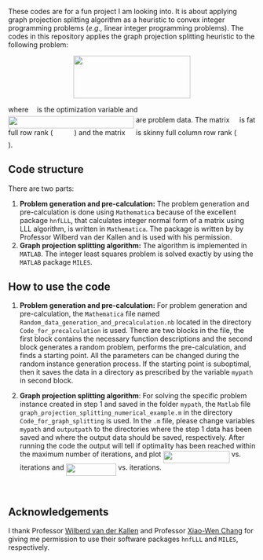These codes are for a fun project I am looking into. It is about applying graph projection splitting algorithm as a heuristic to convex integer programming problems (*e.g.,* linear integer programming problems). The codes in this repository applies the graph projection splitting heuristic to the following problem: 

<p align="center"><img src="https://rawgit.com/Shuvomoy/Graph-projection-splitting-heuristic/master/svgs/opti.svg?invert_in_darkmode" align=middle width=238.5999pt height=86.51181pt/></p>

where <img src="https://rawgit.com/Shuvomoy/Graph-projection-splitting-heuristic/None/svgs/332cc365a4987aacce0ead01b8bdcc0b.svg?invert_in_darkmode" align=middle width=9.3951pt height=14.15535pt/> is the optimization variable and <img src="https://rawgit.com/Shuvomoy/Graph-projection-splitting-heuristic/None/svgs/a6da2a5bc69cc4ae51ed6d51ff11c10a.svg?invert_in_darkmode" align=middle width=256.320405pt height=24.14676pt/> are problem data. The matrix <img src="https://rawgit.com/Shuvomoy/Graph-projection-splitting-heuristic/None/svgs/53d147e7f3fe6e47ee05b88b166bd3f6.svg?invert_in_darkmode" align=middle width=12.3288pt height=22.46574pt/> is fat full row rank (<img src="https://rawgit.com/Shuvomoy/Graph-projection-splitting-heuristic/None/svgs/5a601ba4f57c17b0e6bcfc9879b1c506.svg?invert_in_darkmode" align=middle width=43.6854pt height=17.72364pt/>) and the matrix <img src="https://rawgit.com/Shuvomoy/Graph-projection-splitting-heuristic/None/svgs/78ec2b7008296ce0561cf83393cb746d.svg?invert_in_darkmode" align=middle width=14.06625pt height=22.46574pt/> is skinny full column row rank (<img src="https://rawgit.com/Shuvomoy/Graph-projection-splitting-heuristic/None/svgs/d58f8160933ecf88fbe5bf8dfb022632.svg?invert_in_darkmode" align=middle width=37.52298pt height=17.72364pt/>). 

## Code structure

There are two parts:

1. **Problem generation and pre-calculation:** The problem generation and pre-calculation is done using `Mathematica` because of the excellent package `hnfLLL`, that calculates integer normal form of a matrix using LLL algorithm, is written in `Mathematica`. The package is written by by Professor Wilberd van der Kallen and is used with his permission. 
2. **Graph projection splitting algorithm:** The algorithm is implemented in `MATLAB`. The integer least squares problem is solved exactly by using the `MATLAB` package `MILES`.



## How to use the code

1. **Problem generation and pre-calculation:** For problem generation and pre-calculation, the `Mathematica` file named `Random_data_generation_and_precalculation.nb` located in the directory `Code_for_precalculation`  is used. There are two blocks in the file, the first block contains the necessary function descriptions and the second block generates a random problem, performs the pre-calculation, and finds a starting point.  All the parameters can be changed during the random instance generation process. If the starting point is suboptimal, then it saves the data in a directory as prescribed by the variable `mypath` in second block.

2. **Graph projection splitting algorithm**: For solving the specific problem instance created in step 1 and saved in the folder `mypath`, the `Matlab` file `graph_projection_splitting_numerical_example.m` in the directory `Code_for_graph_splitting` is used. In the `.m` file, please change variables `mypath` and `outputpath` to the directories where the step 1 data has been saved and where the output data should be saved, respectively. After running the code the output will tell if optimality has been reached within the maximum number of iterations, and plot <img src="https://rawgit.com/Shuvomoy/Graph-projection-splitting-heuristic/None/svgs/9eda9b9f56adbb9745ad99bd94ca4bb4.svg?invert_in_darkmode" align=middle width=135.41913pt height=24.6576pt/> vs. iterations and <img src="https://rawgit.com/Shuvomoy/Graph-projection-splitting-heuristic/None/svgs/ca02015375f3d9ea9c4897b2c5ae1714.svg?invert_in_darkmode" align=middle width=102.463845pt height=24.6576pt/> vs. iterations.

  ​

## Acknowledgements

I thank Professor [Wilberd van der Kallen](https://www.staff.science.uu.nl/~kalle101/) and Professor [Xiao-Wen Chang](http://www.cs.mcgill.ca/~chang/) for giving me permission to use their software packages `hnfLLL` and `MILES`, respectively.